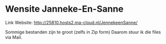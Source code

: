 # Wensite Janneke-En-Sanne
Link Website: http://25810.hosts2.ma-cloud.nl/JennekeenSanne/


Sommige bestanden zijn te groot (zelfs in Zip form) Daarom stuur ik die files via Mail.

